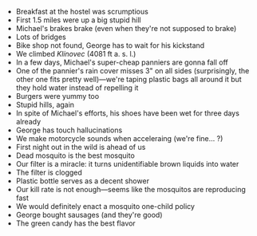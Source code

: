 - Breakfast at the hostel was scrumptious
- First 1.5 miles were up a big stupid hill
- Michael's brakes brake (even when they're not supposed to brake)
- Lots of bridges
- Bike shop not found, George has to wait for his kickstand
- We climbed _Klínovec_ (4081 ft a. s. l.)
- In a few days, Michael's super-cheap panniers are gonna fall off
- One of the pannier's rain cover misses 3" on all sides (surprisingly, the other one fits pretty well)—we're taping plastic bags all around it but they hold water instead of repelling it
- Burgers were yummy too
- Stupid hills, again
- In spite of Michael's efforts, his shoes have been wet for three days already
- George has touch hallucinations
- We make motorcycle sounds when acceleraing (we're fine… ?)
- First night out in the wild is ahead of us
- Dead mosquito is the best mosquito
- Our filter is a miracle: it turns unidentifiable brown liquids into water
- The filter is clogged
- Plastic bottle serves as a decent shower
- Our kill rate is not enough—seems like the mosquitos are reproducing fast
- We would definitely enact a mosquito one-child policy
- George bought sausages (and they're good)
- The green candy has the best flavor
